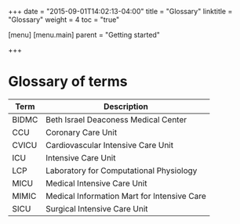 +++
date = "2015-09-01T14:02:13-04:00"
title = "Glossary"
linktitle = "Glossary"
weight = 4
toc = "true"

[menu]
  [menu.main]
    parent = "Getting started"
    
+++

# Glossary of terms

Term | Description
---- | -----
BIDMC | Beth Israel Deaconess Medical Center
CCU | Coronary Care Unit
CVICU | Cardiovascular Intensive Care Unit
ICU | Intensive Care Unit
LCP | Laboratory for Computational Physiology
MICU | Medical Intensive Care Unit
MIMIC | Medical Information Mart for Intensive Care
SICU | Surgical Intensive Care Unit
